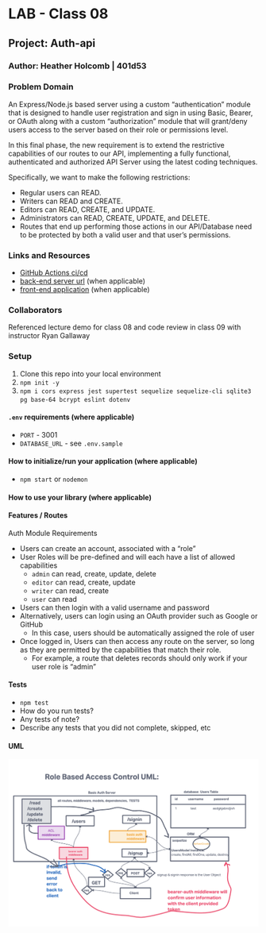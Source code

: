 # LAB - Class 08

## Project: Auth-api

### Author: Heather Holcomb | 401d53

### Problem Domain

An Express/Node.js based server using a custom “authentication” module that is designed to handle user registration and sign in using Basic, Bearer, or OAuth along with a custom “authorization” module that will grant/deny users access to the server based on their role or permissions level.

In this final phase, the new requirement is to extend the restrictive capabilities of our routes to our API, implementing a fully functional, authenticated and authorized API Server using the latest coding techniques.

Specifically, we want to make the following restrictions:

- Regular users can READ.
- Writers can READ and CREATE.
- Editors can READ, CREATE, and UPDATE.
- Administrators can READ, CREATE, UPDATE, and DELETE.
- Routes that end up performing those actions in our API/Database need to be protected by both a valid user and that user’s permissions.

### Links and Resources

- [GitHub Actions ci/cd](https://github.com/rkgallaway/server-deployment-practice-d51/actions)
- [back-end server url](http://xyz.com) (when applicable)
- [front-end application](http://xyz.com) (when applicable)

### Collaborators

Referenced lecture demo for class 08 and code review in class 09 with instructor Ryan Gallaway

### Setup


1. Clone this repo into your local environment
2. `npm init -y`
3. `npm i cors express jest supertest sequelize sequelize-cli sqlite3 pg base-64 bcrypt eslint dotenv`

#### `.env` requirements (where applicable)

- `PORT` - 3001
- `DATABASE_URL` - see `.env.sample`

#### How to initialize/run your application (where applicable)

- `npm start` or `nodemon`

#### How to use your library (where applicable)

#### Features / Routes

Auth Module Requirements
- Users can create an account, associated with a “role”
- User Roles will be pre-defined and will each have a list of allowed capabilities
    - `admin` can read, create, update, delete
    - `editor` can read, create, update
    - `writer` can read, create
    - `user` can read
- Users can then login with a valid username and password
- Alternatively, users can login using an OAuth provider such as Google or GitHub
    - In this case, users should be automatically assigned the role of user
- Once logged in, Users can then access any route on the server, so long as they are permitted by the capabilities that match their role.
    - For example, a route that deletes records should only work if your user role is “admin”

#### Tests

- `npm test`
- How do you run tests?
- Any tests of note?
- Describe any tests that you did not complete, skipped, etc

#### UML

![UML for Class 08](UML_class08.png)
